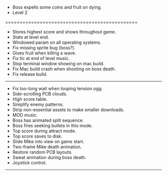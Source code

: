 
* Boss expells some coins and fruit on dying.
* Level 2

==============================================

* Stores highest score and shows throughout game.
* Stats at level end.
* Windowed param on all operating systems.
* Fix missing sprite bug (boss?).
* Gives fruit when killing a wave.
* Fix tic at end of level music.
* Stop terminal window showing on mac build.
* Fix Mac build crash when shooting on boss death.
* Fix release build.

----------------------------------------------

* Fix too-long wait when looping tension.ogg.
* Side-scrolling PCB clouds.
* High score table.
* Simplify enemy patterns.
* Strip non-essential assets to make smaller downloads.
* MOD music.
* Boss has animated split sequence.
* Boss fires seeking bullets in this mode.
* Top score during attract mode.
* Top score saves to disk.
* Slide Mike into view on game start.
* Two-frame Mike death animation.
* Restore random PCB layouts.
* Sweat animation during boss death.
* Joystick control.

-----------------------------------------------------
